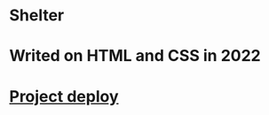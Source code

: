 # Shelter
# Writed on HTML and CSS in 2022
# [Project deploy](https://alexanderkrat.github.io/shelter/)
